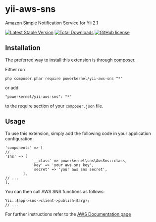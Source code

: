 # yii-aws-sns
Amazon Simple Notification Service for Yii 2.1

[![Latest Stable Version](https://img.shields.io/github/release/powerkernel/yii-aws-sns.svg)](https://github.com/powerkernel/yii-aws-sns/releases)
[![Total Downloads](https://img.shields.io/packagist/dt/powerkernel/yii-aws-sns.svg)](https://packagist.org/packages/powerkernel/yii-aws-sns)
[![GitHub license](https://img.shields.io/github/license/powerkernel/yii-aws-sns.svg)](https://github.com/powerkernel/yii-aws-sns/blob/master/LICENSE)


Installation
------------

The preferred way to install this extension is through [composer](http://getcomposer.org/download/).

Either run

```
php composer.phar require powerkernel/yii-aws-sns "*"
```

or add

```
"powerkernel/yii-aws-sns": "*"
```

to the require section of your `composer.json` file.

Usage
-----

To use this extension, simply add the following code in your application configuration:
```
'components' => [
// ...
'sns' => [
            '__class' => powerkernel\sns\AwsSns::class,
            'key' => 'your aws sns key',
            'secret' => 'your aws sns secret',
        ],
// ...        
], 
```
You can then call AWS SNS functions as follows:
```
Yii::$app->sns->client->publish($arg);
// ...
```
For further instructions refer to the [AWS Documentation page](https://aws.amazon.com/sns/)
